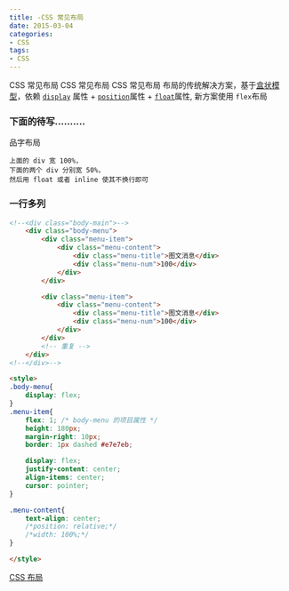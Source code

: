 ```yaml
---
title: -CSS 常见布局
date: 2015-03-04
categories: 
- CSS
tags:
- CSS
---
```

CSS 常见布局
CSS 常见布局
CSS 常见布局
布局的传统解决方案，基于[盒状模型](https://developer.mozilla.org/en-US/docs/Web/CSS/box_model)，依赖 [`display`](https://developer.mozilla.org/en-US/docs/Web/CSS/display) 属性 + [`position`](https://developer.mozilla.org/en-US/docs/Web/CSS/position)属性 + [`float`](https://developer.mozilla.org/en-US/docs/Web/CSS/float)属性,
新方案使用 `flex`布局

<!-- more -->

### 下面的待写..........

品字布局

```
上面的 div 宽 100%，
下面的两个 div 分别宽 50%，
然后用 float 或者 inline 使其不换行即可
```

### 一行多列

```html
<!--<div class="body-main">-->
    <div class="body-menu">
        <div class="menu-item">
            <div class="menu-content">
                <div class="menu-title">图文消息</div>
                <div class="menu-num">100</div>
            </div>
        </div>

        <div class="menu-item">
            <div class="menu-content">
                <div class="menu-title">图文消息</div>
                <div class="menu-num">100</div>
            </div>
        </div>
        <!-- 重复 -->
    </div>
<!--</div>-->

<style>
.body-menu{
    display: flex;
}
.menu-item{
    flex: 1; /* body-menu 的项目属性 */
    height: 180px;
    margin-right: 10px;
    border: 1px dashed #e7e7eb;

    display: flex;
    justify-content: center;
    align-items: center;
    cursor: pointer;
}

.menu-content{
    text-align: center;
    /*position: relative;*/
    /*width: 100%;*/
}

</style>
```



[CSS 布局](https://developer.mozilla.org/zh-CN/docs/Learn/CSS/CSS_layout)



























